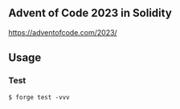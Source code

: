 ## Advent of Code 2023 in Solidity

https://adventofcode.com/2023/

## Usage

### Test

```shell
$ forge test -vvv
```
